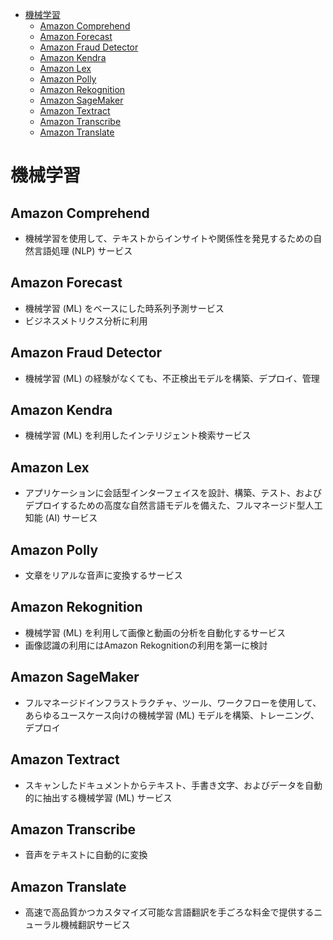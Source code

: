 - [機械学習](#機械学習)
  - [Amazon Comprehend](#amazon-comprehend)
  - [Amazon Forecast](#amazon-forecast)
  - [Amazon Fraud Detector](#amazon-fraud-detector)
  - [Amazon Kendra](#amazon-kendra)
  - [Amazon Lex](#amazon-lex)
  - [Amazon Polly](#amazon-polly)
  - [Amazon Rekognition](#amazon-rekognition)
  - [Amazon SageMaker](#amazon-sagemaker)
  - [Amazon Textract](#amazon-textract)
  - [Amazon Transcribe](#amazon-transcribe)
  - [Amazon Translate](#amazon-translate)

# 機械学習

## Amazon Comprehend
* 機械学習を使用して、テキストからインサイトや関係性を発見するための自然言語処理 (NLP) サービス

## Amazon Forecast
* 機械学習 (ML) をベースにした時系列予測サービス
* ビジネスメトリクス分析に利用

## Amazon Fraud Detector
* 機械学習 (ML) の経験がなくても、不正検出モデルを構築、デプロイ、管理

## Amazon Kendra
* 機械学習 (ML) を利用したインテリジェント検索サービス

## Amazon Lex
* アプリケーションに会話型インターフェイスを設計、構築、テスト、およびデプロイするための高度な自然言語モデルを備えた、フルマネージド型人工知能 (AI) サービス

## Amazon Polly
* 文章をリアルな音声に変換するサービス

## Amazon Rekognition
* 機械学習 (ML) を利用して画像と動画の分析を自動化するサービス
* 画像認識の利用にはAmazon Rekognitionの利用を第一に検討

## Amazon SageMaker
* フルマネージドインフラストラクチャ、ツール、ワークフローを使用して、あらゆるユースケース向けの機械学習 (ML) モデルを構築、トレーニング、デプロイ

## Amazon Textract
* スキャンしたドキュメントからテキスト、手書き文字、およびデータを自動的に抽出する機械学習 (ML) サービス

## Amazon Transcribe
* 音声をテキストに自動的に変換

## Amazon Translate
* 高速で高品質かつカスタマイズ可能な言語翻訳を手ごろな料金で提供するニューラル機械翻訳サービス
